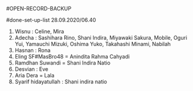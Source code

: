 #OPEN-RECORD-BACKUP

#done-set-up-list 28.09.2020/06.40

01. Wisnu : Celine, Mira
02. Adecha : Sashihara Rino, Shani Indira, Miyawaki Sakura, Mobile, Oguri Yui, Yamauchi Mizuki, Oshima Yuko, Takahashi Minami, Nabilah
03. Hasnan : Rona
04. Eling SF#MasBro48 = Anindita Rahma Cahyadi
05. Ramdhan Suwandi = Shani Indira Natio
06. Desvian : Eve
07. Aria Dera = Lala
08. Syarif hidayatullah : Shani indira natio
